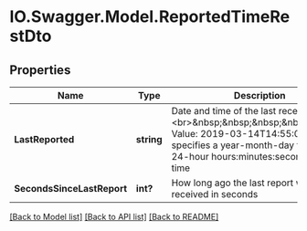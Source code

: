 # IO.Swagger.Model.ReportedTimeRestDto
## Properties

Name | Type | Description | Notes
------------ | ------------- | ------------- | -------------
**LastReported** | **string** | Date and time of the last received report. &lt;br&gt;&amp;nbsp;&amp;nbsp;&amp;nbsp;&amp;nbsp;Example Value: 2019-03-14T14:55:00Z specifies a year-month-day followed by 24-hour hours:minutes:seconds in GMT time | [optional] 
**SecondsSinceLastReport** | **int?** | How long ago the last report was received in seconds | [optional] 

[[Back to Model list]](../README.md#documentation-for-models) [[Back to API list]](../README.md#documentation-for-api-endpoints) [[Back to README]](../README.md)

